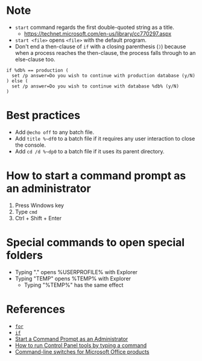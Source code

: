 # Note
* `start` command regards the first double-quoted string as a title.
  * https://technet.microsoft.com/en-us/library/cc770297.aspx
* `start <file>` opens `<file>` with the default program.
* Don't end a then-clause of `if` with a closing parenthesis (`)`) because when a process reaches the then-clause, the process falls through to an else-clause too.
```batch
if %db% == production (
  set /p answer=Do you wish to continue with production database (y/N)
) else (
  set /p answer=Do you wish to continue with database %db% (y/N)
)
```

# Best practices
* Add `@echo off` to any batch file.
* Add `title %~df0` to a batch file if it requires any user interaction to close the console.
* Add `cd /d %~dp0` to a batch file if it uses its parent directory.

# How to start a command prompt as an administrator
1. Press Windows key
2. Type `cmd`
3. Ctrl + Shift + Enter

# Special commands to open special folders
* Typing "." opens %USERPROFILE% with Explorer
* Typing "TEMP" opens %TEMP% with Explorer
  * Typing "%TEMP%" has the same effect

# References
* [`for`](https://technet.microsoft.com/en-us/library/bb490909.aspx)
* [`if`](https://technet.microsoft.com/en-us/library/bb490920.aspx)
* [Start a Command Prompt as an Administrator](https://technet.microsoft.com/en-us/library/cc947813.aspx)
* [How to run Control Panel tools by typing a command](https://support.microsoft.com/en-us/help/192806/how-to-run-control-panel-tools-by-typing-a-command)
* [Command-line switches for Microsoft Office products](https://support.office.com/en-us/article/command-line-switches-for-microsoft-office-products-079164cd-4ef5-4178-b235-441737deb3a6)